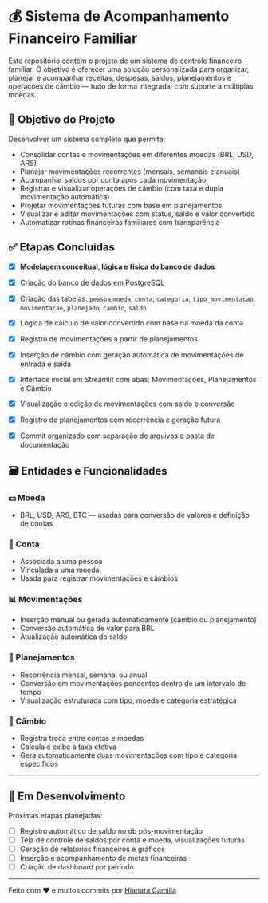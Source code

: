 # 💰 Sistema de Acompanhamento Financeiro Familiar

Este repositório contém o projeto de um sistema de controle financeiro familiar. O objetivo é oferecer uma solução personalizada para organizar, planejar e acompanhar receitas, despesas, saldos, planejamentos e operações de câmbio — tudo de forma integrada, com suporte a múltiplas moedas.

## 🧭 Objetivo do Projeto

Desenvolver um sistema completo que permita:

- Consolidar contas e movimentações em diferentes moedas (BRL, USD, ARS)
- Planejar movimentações recorrentes (mensais, semanais e anuais)
- Acompanhar saldos por conta após cada movimentação
- Registrar e visualizar operações de câmbio (com taxa e dupla movimentação automática)
- Projetar movimentações futuras com base em planejamentos
- Visualizar e editar movimentações com status, saldo e valor convertido
- Automatizar rotinas financeiras familiares com transparência


## ✅ Etapas Concluídas

- [x] **Modelagem conceitual, lógica e física do banco de dados**
- [x] Criação do banco de dados em PostgreSQL
- [x] Criação das tabelas: `pessoa`,`moeda`, `conta`, `categoria`, `tipo_movimentacao`, `movimentacao`, `planejado`, `cambio`, `saldo`
- [x] Lógica de cálculo de valor convertido com base na moeda da conta
- [x] Registro de movimentações a partir de planejamentos
- [x] Inserção de câmbio com geração automática de movimentações de entrada e saída
- [x] Interface inicial em Streamlit com abas: Movimentações, Planejamentos e Câmbio
- [x] Visualização e edição de movimentações com saldo e conversão
- [x] Registro de planejamentos com recorrência e geração futura
- [x] Commit organizado com separação de arquivos e pasta de documentação


## 🗃️ Entidades e Funcionalidades

### 💵 Moeda
- BRL, USD, ARS, BTC — usadas para conversão de valores e definição de contas

### 🏦 Conta
- Associada a uma pessoa
- Vinculada a uma moeda
- Usada para registrar movimentações e câmbios

### 📊 Movimentações
- Inserção manual ou gerada automaticamente (câmbio ou planejamento)
- Conversão automática de valor para BRL
- Atualização automática do saldo

### 🧾 Planejamentos
- Recorrência mensal, semanal ou anual
- Conversão em movimentações pendentes dentro de um intervalo de tempo
- Visualização estruturada com tipo, moeda e categoria estratégica

### 💱 Câmbio
- Registra troca entre contas e moedas
- Calcula e exibe a taxa efetiva
- Gera automaticamente duas movimentações com tipo e categoria específicos

---

## 🚧 Em Desenvolvimento

Próximas etapas planejadas:
- [ ] Registro automático de saldo no db pós-movimentação
- [ ] Tela de controle de saldos por conta e moeda, visualizações futuras
- [ ] Geração de relatórios financeiros e gráficos
- [ ] Inserção e acompanhamento de metas financeiras
- [ ] Criação de dashboard por período

---

Feito com ❤️ e muitos commits por [Hianara Camilla](https://github.com/hianaracamilla)
